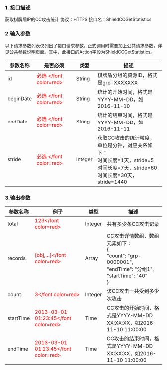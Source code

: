 ### 1. 接口描述
获取棋牌盾IP的CC攻击统计
协议：HTTPS 
接口名：ShieldCCGetStatistics

### 2.输入参数
以下请求参数列表仅列出了接口请求参数，正式调用时需要加上公共请求参数，详见[公共参数说明](http://tcecqpoc.fsphere.cn/document/product/295/7279)页面。其中，此接口的Action字段为ShieldCCGetStatistics。

| 参数名称 | 是否必须 | 类型 | 描述 |
|---------|---------|---------|---------|
| id | <font color=red> 必选 </font color=red> | String |棋牌盾分组的资源ID，格式是grp-XXXXXXX |
| beginDate | <font color=red> 必选 </font color=red> | String |统计的开始时间，格式是YYYY-MM-DD，如2016-11-10|
| endDate | <font color=red> 必选 </font color=red> | String |统计的结束时间，格式是YYYY-MM-DD，如2016-11-11 |
|stride | <font color=red> 必选 </font color=red> | Integer |获取CC攻击的统计粒度，单位是分钟，对应关系如下：<br>时间长度=1天，stride=5<br>时间长度=7天，stride=60<br>时间长度=30天，stride=1440 |


### 3.输出参数

| 参数名称 | 例子| 类型 | 描述 |
|---------|---------|---------|---------|
|total| <font color=red> 123</font color=red> |Integer |共有多少条CC攻击记录|
|records |<font color=red>[obj,…]</font color=red>|Array | CC攻击详情数组，数组元素如下：<br>{<br>"count": "grp-0000001", <br>"endTime": "分组1",<br>"startTime": "40"<br>} |
|count| <font color=red> 3</font color=red> |Integer |该CC攻击一共受到多少次攻击|
|startTime| <font color=red>2013-03-01 01:23:45</font color=red> |Time |CC攻击的开始时间，格式是YYYY-MM-DD XX:XX:XX，如2016-11-10 11:00:00|
|endTime| <font color=red>2013-03-01 01:23:45</font color=red> |Time |CC攻击的结束时间，格式是YYYY-MM-DD XX:XX:XX，如2016-11-10 11:00:00|